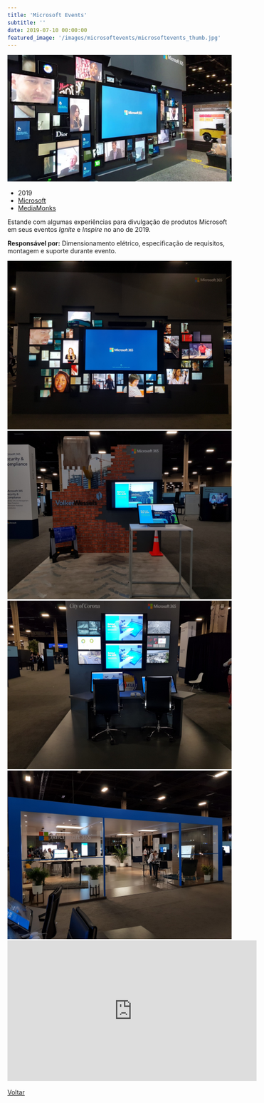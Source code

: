 ```yaml
---
title: 'Microsoft Events'
subtitle: ''
date: 2019-07-10 00:00:00
featured_image: '/images/microsoftevents/microsoftevents_thumb.jpg'
---
```


![](/images/microsoftevents/microsoftevents_01.jpg)

* 2019
* [Microsoft](https://www.microsoft.com/)
* [MediaMonks](https://www.mediamonks.com/)

Estande com algumas experiências para divulgação de produtos Microsoft em seus eventos *Ignite* e *Inspire* no ano de 2019.

**Responsável por:** Dimensionamento elétrico, especificação de requisitos, montagem e suporte durante evento.

<div class="gallery" data-columns="2">
	<img src="/images/microsoftevents/microsoftevents_03.jpg">
	<img src="/images/microsoftevents/microsoftevents_04.jpg">
	<img src="/images/microsoftevents/microsoftevents_05.jpg">
	<img src="/images/microsoftevents/microsoftevents_02.jpg">
</div>

<iframe width="560" height="315" src="https://www.youtube.com/embed/phV7eDCphho?start=498" frameborder="0" allow="accelerometer; autoplay; clipboard-write; encrypted-media; gyroscope; picture-in-picture" allowfullscreen></iframe>

<a href='/' class="button button--large">Voltar</a>